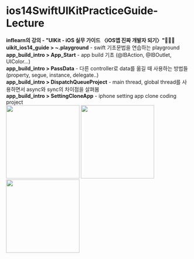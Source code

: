 # ios14SwiftUIKitPracticeGuide-Lecture
<!DOCTYPE html>
<html lang="ko">
<head>
    <meta charset="UTF-8">
    <meta http-equiv="X-UA-Compatible" content="IE=edge">
    <meta name="viewport" content="width=device-width, initial-scale=1.0">
</head>
<body>
    <div class="content">
        <b>inflearn의 강의 - "UIKit - iOS 실무 가이드 〈iOS앱 진짜 개발자 되기〉"👩‍💻📱</b><br/>
        <b>uikit_ios14_guide > ~.playground</b> - swift 기초문법을 연습하는 playground<br/>
        <b>app_build_intro > App_Start</b> - app build 기초 (@IBAction, @IBOutlet, UIColor...)<br/>
        <b>app_build_intro > PassData</b> - 다른 controller로 data를 옮길 때 사용하는 방법들 (property, segue, instance, delegate..)<br/>
        <b>app_build_intro > DispatchQueueProject</b> - main thread, global thread를 사용하면서 async와 sync의 차이점을 살펴봄<br/>
        <b>app_build_intro > SettingCloneApp</b> - iphone setting app clone coding project<br/>
        <img src = "https://user-images.githubusercontent.com/60338309/151661342-24215c02-7738-45ef-9f2f-97cad70cee78.png" width="200" style="border:1px;"/>
        <img src = "https://user-images.githubusercontent.com/60338309/151661383-33b66820-a7a7-4b29-902c-97cd99cb5bb2.png" width="200"/>
        <img src = "https://user-images.githubusercontent.com/60338309/151661394-c37d3785-f25f-4dbd-b869-9bac1729efde.png" width="200"/><br/>
    </div>
</body>
</html>
